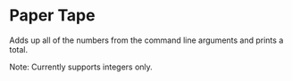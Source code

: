 # Paper Tape

Adds up all of the numbers from the command line arguments and prints a total.

Note: Currently supports integers only. 